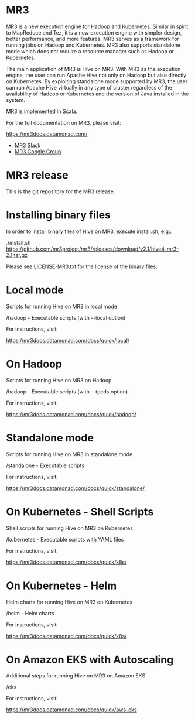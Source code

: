 MR3
===

MR3 is a new execution engine for Hadoop and Kubernetes. Similar in spirit to
MapReduce and Tez, it is a new execution engine with simpler design, better
performance, and more features. MR3 serves as a framework for running jobs on
Hadoop and Kubernetes. MR3 also supports standalone mode which does not require
a resource manager such as Hadoop or Kubernetes.

The main application of MR3 is Hive on MR3. With MR3 as the execution engine,
the user can run Apache Hive not only on Hadoop but also directly on Kubernetes.
By exploiting standalone mode supported by MR3, the user can run Apache Hive
virtually in any type of cluster regardless of the availability of Hadoop or
Kubernetes and the version of Java installed in the system.

MR3 is implemented in Scala.

For the full documentation on MR3, please visit:

  https://mr3docs.datamonad.com/

* [MR3 Slack](https://join.slack.com/t/mr3-help/shared_invite/zt-1wpqztk35-AN8JRDznTkvxFIjtvhmiNg)
* [MR3 Google Group](https://groups.google.com/g/hive-mr3)

MR3 release
===========

This is the git repository for the MR3 release.

Installing binary files
=======================
In order to install binary files of Hive on MR3, execute install.sh, e.g.:

  ./install.sh https://github.com/mr3project/mr3/releases/download/v2.1/hive4-mr3-2.1.tar.gz

Please see LICENSE-MR3.txt for the license of the binary files.

Local mode
==========
Scripts for running Hive on MR3 in local mode

  /hadoop - Executable scripts (with --local option)

For instructions, visit:

  https://mr3docs.datamonad.com/docs/quick/local/

On Hadoop
=========
Scripts for running Hive on MR3 on Hadoop

  /hadoop - Executable scripts (with --tpcds option)

For instructions, visit:

  https://mr3docs.datamonad.com/docs/quick/hadoop/

Standalone mode
===============
Scripts for running Hive on MR3 in standalone mode

  /standalone - Executable scripts

For instructions, visit:

  https://mr3docs.datamonad.com/docs/quick/standalone/

On Kubernetes - Shell Scripts
=============================
Shell scripts for running Hive on MR3 on Kubernetes

  /kubernetes - Executable scripts with YAML files

For instructions, visit:

  https://mr3docs.datamonad.com/docs/quick/k8s/

On Kubernetes - Helm
====================
Helm charts for running Hive on MR3 on Kubernetes

  /helm - Helm charts

For instructions, visit:

  https://mr3docs.datamonad.com/docs/quick/k8s/

On Amazon EKS with Autoscaling
==============================
Additional steps for running Hive on MR3 on Amazon EKS

  /eks

For instructions, visit:

  https://mr3docs.datamonad.com/docs/quick/aws-eks

